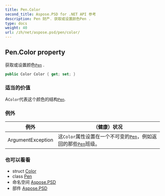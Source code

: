 ```yaml
---
title: Pen.Color
second_title: Aspose.PSD for .NET API 参考
description: Pen 财产. 获取或设置颜色Pen .
type: docs
weight: 40
url: /zh/net/aspose.psd/pen/color/
---
```

## Pen.Color property

获取或设置颜色[`Pen`](../) .

```csharp
public Color Color { get; set; }
```

### 适当的价值

A`Color`代表这个颜色的结构[`Pen`](../).

### 例外

| 例外 | （健康）状况 |
| --- | --- |
| ArgumentException | 这`Color`属性设置在一个不可变的[`Pen`](../)，例如返回的那些[`Pen`](../)班级。 |

### 也可以看看

* struct [Color](../../color/)
* class [Pen](../)
* 命名空间 [Aspose.PSD](../../pen/)
* 部件 [Aspose.PSD](../../../)


